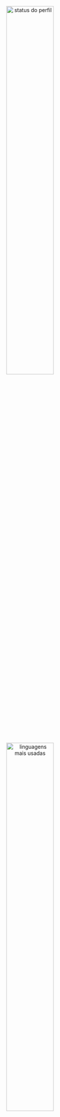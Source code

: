 <p align="center">
<img src="https://github-readme-stats.vercel.app/api?username=RickyM7&locale=pt-br&theme=merko&hide=stars&hide_rank=true&show=prs_merged,prs_merged_percentage&show_icons=true" width=50% align="center" alt="status do perfil" />

<img src="https://github-readme-stats.vercel.app/api/top-langs?username=RickyM7&layout=compact&locale=pt-br&theme=merko" width=50% align="center" alt="linguagens mais usadas" />
</p>
